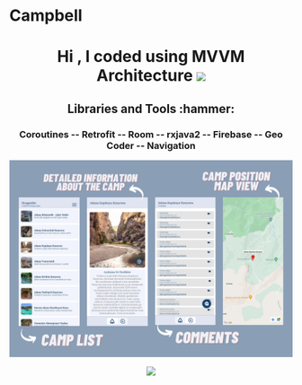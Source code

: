 # Campbell

<h1 align="center">Hi , I coded using MVVM Architecture  <img src="https://media.giphy.com/media/hvRJCLFzcasrR4ia7z/giphy.gif" width="35"></h1>

<h2 align="center"> Libraries and Tools :hammer:</h2>

<h3 align="center"> 
  
 **Coroutines -- Retrofit -- Room  -- rxjava2  -- Firebase  -- Geo Coder  -- Navigation**
  
</h3>

<p align="center">
<img src="/previews/project_map.png "width="800">
</p>

<p align="center">
<img src="/previews/project_gif.gif" height="800">
</p>
